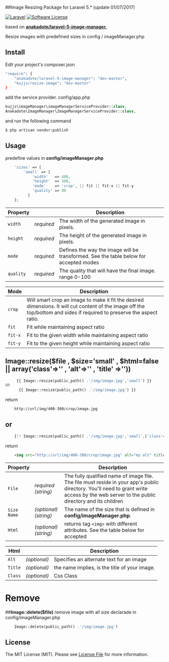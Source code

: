 ##Image Resizing  Package for Laravel 5.* (update 01/07/2017)

[![Laravel](https://img.shields.io/badge/Laravel-5.*-orange.svg?style=flat-square)](http://laravel.com)
[![Software License][ico-license]](LICENSE.md)

based on **[anakadote/laravel-5-image-manager.][1]**

Resize images with predefined sizes in config / imageManager.php

## Install

Edit your project's composer.json

``` bash
"require": {
    "anakadote/laravel-5-image-manager": "dev-master", 
    "kujjs/resize-image": "dev-master"
}
```

add the service provider. config/app.php

```php
kujjs\imageManager\imageManagerServiceProvider::class,
Anakadote\ImageManager\ImageManagerServiceProvider::class,
```

and run the following command

``` bash
$ php artisan vendor:publish
``` 
## Usage

predefine values in **config/imageManager.php**
```php
    'sizes' => [
        'small' => [
            'width'   => 400,
            'height'  => 300,
            'mode'    => 'crop', || fit || fit-x || fit-y
            'quality' => 90
          ]
    ];
```
| Property || Description |
|--------|----|-------------|
|`width`|*required*|The width of the generated image in pixels.|
|`height`|*required*|The height of the generated image in pixels.|
|`mode`|*required*|Defines the way the image will be transformed. See the table below for accepted modes|
|`quality`|*required*|The quality that will have the final image. range 0-100|



|Mode|Description|
|------|-----------|
|`crop`|Will smart crop an image to make it fit the desired dimensions. It will cut content of the image off the top/bottom and sides if required to preserve the aspect ratio.|
|`fit`| Fit while maintaining aspect ratio|
|`fit-x`| Fit to the given width while maintaining aspect ratio|
|`fit-y`| Fit to the given height while maintaining aspect ratio|


## **Image::resize($file , $size='small' , $html=false || array('class'=>'' , 'alt'=>'' , 'title' =>''))** ##

```php
     {{ Image::resize(public_path() .'/img/image.jpg','small') }} 
OR
      {{ Image::resize(public_path() .'/img/image.jpg') }}
```
return
```html
    http://url/img/400-300/crop/image.jpg
```

## or 
```php
    {!! Image::resize(public_path() .'/img/image.jpg','small',['class'=>'my-class','alt'=>'my alt','title'=>'my title']) !!}
```
return 
```html
    <img src="http://url/img/400-300/crop/image.jpg" alt="my alt" title="my title" class="my-class">
```
| Property || Description |
|--------|----|-------------|
|`File`|*required* *(string)*| The fully qualified name of image file. The file must reside in your app's public directory. You'll need to grant write access by the web server to the public directory and its children|
|`Size Name`|*(optional)* *(string)*|The name of the size that is defined in **config/imageManager.php**.|
|`Html`|*(optional)* *(string)*|returns tag `<img>` with different attributes. See the table below for accepted|



| Html|| Description |
|--------|----|-------------|
|`Alt`|*(optional)*|Specifies an alternate text for an image|
|`Title`|*(optional)*|the name implies, is the title of your image.|
|`Class`|*(optional)*|Css Class|
# Remove
##**Image::delete($file)**
remove image with all size declarade in config/imageManager.php
```php
    Image::delete(public_path() .'/img/image.jpg')
```
## License

The MIT License (MIT). Please see [License File](LICENSE.md) for more information.

[ico-license]: https://img.shields.io/badge/license-MIT-brightgreen.svg?style=flat-square

[link-travis]: https://travis-ci.org/:vendor/:package_name


  [1]: https://github.com/anakadote/ImageManager-for-Laravel-5


